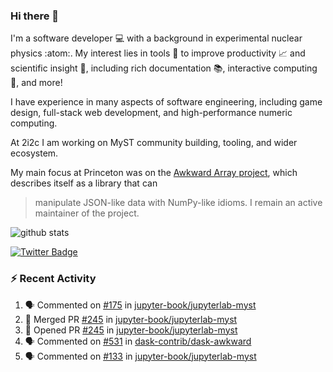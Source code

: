 ### Hi there 👋 

I'm a software developer 💻 with a background in experimental nuclear physics :atom:. My interest lies in tools :wrench: to improve productivity :chart_with_upwards_trend: and scientific insight :telescope:, including rich documentation 📚, interactive computing 🧮, and more! 

I have experience in many aspects of software engineering, including game design, full-stack web development, and high-performance numeric computing. 

At 2i2c I am working on MyST community building, tooling, and wider ecosystem. 

My main focus at Princeton was on the [Awkward Array project](awkward-array.org/), which describes itself as a library that can 
> manipulate JSON-like data with NumPy-like idioms. I remain an active maintainer of the project. 

![github stats](https://github-readme-stats.vercel.app/api?username=agoose77&show_icons=true&hide_rank=true&hide_title=true&bg_color=30,e76445,904e95&text_color=efe3ec&icon_color=efe3ec)
<!--
**agoose77/agoose77** is a ✨ _special_ ✨ repository because its `README.md` (this file) appears on your GitHub profile.

Here are some ideas to get you started:

- 🔭 I’m currently working on ...
- 🌱 I’m currently learning ...
- 👯 I’m looking to collaborate on ...
- 🤔 I’m looking for help with ...
- 💬 Ask me about ...
- 📫 How to reach me: ...
- 😄 Pronouns: ...
- ⚡ Fun fact: ...
-->

[![Twitter Badge](https://img.shields.io/twitter/follow/agoose77?style=flat-square&logo=Twitter&logoColor=white&color=cornflowerblue)](https://twitter.com/agoose77)

### :zap: Recent Activity

<!--START_SECTION:activity-->
1. 🗣 Commented on [#175](https://github.com/jupyter-book/jupyterlab-myst/issues/175#issuecomment-2258128231) in [jupyter-book/jupyterlab-myst](https://github.com/jupyter-book/jupyterlab-myst)
2. 🎉 Merged PR [#245](https://github.com/jupyter-book/jupyterlab-myst/pull/245) in [jupyter-book/jupyterlab-myst](https://github.com/jupyter-book/jupyterlab-myst)
3. 💪 Opened PR [#245](https://github.com/jupyter-book/jupyterlab-myst/pull/245) in [jupyter-book/jupyterlab-myst](https://github.com/jupyter-book/jupyterlab-myst)
4. 🗣 Commented on [#531](https://github.com/dask-contrib/dask-awkward/issues/531#issuecomment-2258065097) in [dask-contrib/dask-awkward](https://github.com/dask-contrib/dask-awkward)
5. 🗣 Commented on [#133](https://github.com/jupyter-book/jupyterlab-myst/issues/133#issuecomment-2256404890) in [jupyter-book/jupyterlab-myst](https://github.com/jupyter-book/jupyterlab-myst)
<!--END_SECTION:activity-->
